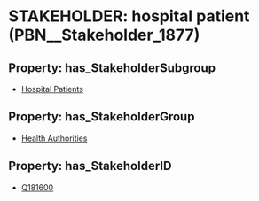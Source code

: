 # STAKEHOLDER: __hospital patient__ (PBN__Stakeholder_1877)

## Property: has_StakeholderSubgroup

* [Hospital Patients](PBN__StakeholderSubgroup_53)

## Property: has_StakeholderGroup

* [Health Authorities](PBN__StakeholderGroup_4)

## Property: has_StakeholderID

* [Q181600](Q181600)

